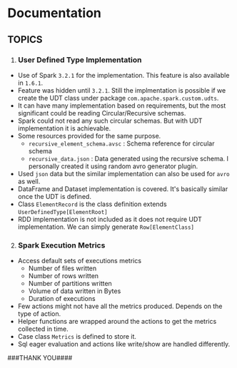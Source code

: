 # Documentation
## TOPICS

1. ### **User Defined Type Implementation**
* Use of Spark `3.2.1` for the implementation. This feature is also available in `1.6.1`.
* Feature was hidden until `3.2.1`. Still the implmentation is possible if we create the UDT class under package `com.apache.spark.custom.udts`.
* It can have many implementation based on requirements, but the most significant could be reading Circular/Recursive schemas.
* Spark could not read any such circular schemas. But with UDT implementation it is achievable.
* Some resources provided for the same purpose. 
  * `recursive_element_schema.avsc` : Schema reference for circular schema
  * `recursive_data.json` : Data generated using the recursive schema. I personally created it using random avro generator plugin.
* Used `json` data but the similar implementation can also be used for `avro` as well.
* DataFrame and Dataset implementation is covered. It's basically similar once the UDT is defined.
* Class `ElementRecord` is the class definition extends `UserDefinedType[ElementRoot]`
* RDD implementation is not included as it does not require UDT implementation. We can simply generate `Row[ElementClass]`


2. ### **Spark Execution Metrics**
* Access default sets of executions metrics
  * Number of files written
  * Number of rows written
  * Number of partitions written
  * Volume of data written in Bytes
  * Duration of executions
* Few actions might not have all the metrics produced. Depends on the type of action.
* Helper functions are wrapped around the actions to get the metrics collected in time.
* Case class `Metrics` is defined to store it.
* Sql eager evaluation and actions like write/show are handled differently.

###THANK YOU####
